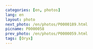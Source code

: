 ```yaml
---
categories: [en, photos]
lang: en
layout: photo
next_photo: /en/photos/P0000189.html
picname: P0000058
prev_photo: /en/photos/P0000059.html
tags: [Oryx]
---
```

